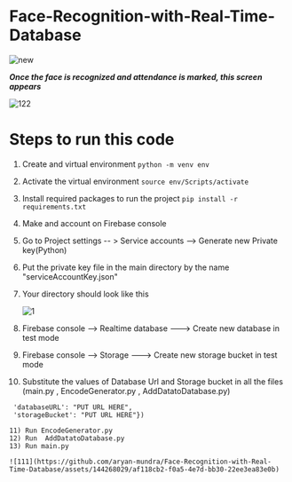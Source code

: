# Face-Recognition-with-Real-Time-Database
![new](https://github.com/aryan-mundra/Face-Recognition-with-Real-Time-Database/assets/144268029/6e3222a7-bf8a-4ef9-969c-d14aafac050e)





 ***Once the face is recognized and attendance is marked, this screen appears***

![122](https://github.com/aryan-mundra/Face-Recognition-with-Real-Time-Database/assets/144268029/9b4cc322-483b-4e08-afe1-25ab56aa55cd)

# Steps to run this code
1) Create and virtual environment
   ```python -m venv env```

2) Activate the virtual environment 
```source env/Scripts/activate```

3) Install required packages to run the project 
```pip install -r requirements.txt ```

4) Make and account on Firebase console
5) Go to Project settings -- > Service accounts --> Generate new Private key(Python)
6) Put the private key file in the main directory by the name "serviceAccountKey.json"
7) Your directory should look like this

   
   ![1](https://github.com/aryan-mundra/Face-Recognition-with-Real-Time-Database/assets/144268029/48cbf7e8-d436-4e50-bed0-db650c425f36)
   
9) Firebase console --> Realtime database ---> Create new database in test mode
10) Firebase console --> Storage ---> Create new storage bucket in test mode
11) Substitute the values of Database Url and Storage bucket in all the files (main.py , EncodeGenerator.py , AddDatatoDatabase.py)
   
   ```firebase_admin.initialize_app(cred, {
    'databaseURL': "PUT URL HERE",
    'storageBucket': "PUT URL HERE"})

11) Run EncodeGenerator.py
12) Run  AddDatatoDatabase.py
13) Run main.py

![111](https://github.com/aryan-mundra/Face-Recognition-with-Real-Time-Database/assets/144268029/af118cb2-f0a5-4e7d-bb30-22ee3ea83e0b)


